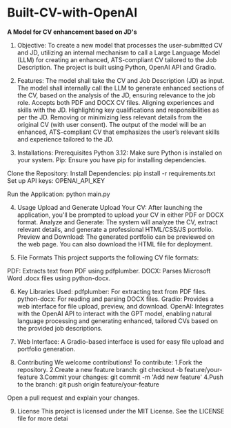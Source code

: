 # Built-CV-with-OpenAI

**A Model for CV enhancement based on JD's**

1. Objective:
To create a new model that processes the user-submitted CV and JD, utilizing an internal mechanism to call a Large Language Model (LLM) for creating an enhanced, ATS-compliant CV tailored to the Job Description. The project is built using Python, OpenAI API and Gradio.

2. Features:
The model shall take the CV and Job Description (JD) as input. The model shall internally call the LLM to generate enhanced sections of the CV, based on the analysis of the JD, ensuring relevance to the job role. Accepts both PDF and DOCX CV files. Aligning experiences and skills with the JD. Highlighting key qualifications and responsibilities as per the JD. Removing or minimizing less relevant details from the original CV (with user consent). The output of the model will be an enhanced, ATS-compliant CV that emphasizes the user’s relevant skills and experience tailored to the JD.

3. Installations:
Prerequisites Python 3.12: Make sure Python is installed on your system. Pip: Ensure you have pip for installing dependencies.

Clone the Repository: Install Dependencies: pip install -r requirements.txt Set up API keys: OPENAI_API_KEY

Run the Application: python main.py

4. Usage
Upload and Generate Upload Your CV: After launching the application, you'll be prompted to upload your CV in either PDF or DOCX format. Analyze and Generate: The system will analyze the CV, extract relevant details, and generate a professional HTML/CSS/JS portfolio. Preview and Download: The generated portfolio can be previewed on the web page. You can also download the HTML file for deployment.

5. File Formats
This project supports the following CV file formats:

PDF: Extracts text from PDF using pdfplumber. DOCX: Parses Microsoft Word .docx files using python-docx.

6. Key Libraries Used:
pdfplumber: For extracting text from PDF files.
python-docx: For reading and parsing DOCX files. 
Gradio: Provides a web interface for file upload, preview, and download.
OpenAI: Integrates with the OpenAI API to interact with the GPT model, enabling natural language processing and generating enhanced, tailored CVs based on the provided job descriptions.

7. Web Interface:
A Gradio-based interface is used for easy file upload and portfolio generation.

8. Contributing
We welcome contributions! To contribute: 1.Fork the repository. 2.Create a new feature branch: git checkout -b feature/your-feature 3.Commit your changes: git commit -m 'Add new feature' 4.Push to the branch: git push origin feature/your-feature

Open a pull request and explain your changes.

9. License
This project is licensed under the MIT License. See the LICENSE file for more detai
